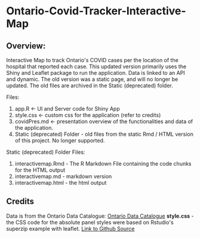 # Ontario-Covid-Tracker-Interactive-Map

## Overview: 
Interactive Map to track Ontario's COVID cases per the location of the hospital that reported each case. 
This updated version primarily uses the Shiny and Leaflet package to run the application. Data is linked to an API and dynamic. The old version was a static page, 
and will no longer be updated. The old files are archived in the Static (deprecated) folder.

Files:
1. app.R  <- UI and Server code for Shiny App 
2. style.css <- custom css for the application (refer to credits)
3. covidPres.md <- presentation overview of the functionalities and data of the application. 
4. Static (deprecated) Folder - old files from the static Rmd / HTML version of this project. No longer supported. 

Static (deprecated) Folder Files:
1. interactivemap.Rmd  - The R Markdown File containing the code chunks for the HTML output
2. interactivemap.md - markdown version
3. interactivemap.html - the html output 

## Credits
Data is from the Ontario Data Catalogue: [Ontario Data Catalogue](https://data.ontario.ca/dataset/confirmed-positive-cases-of-covid-19-in-ontario/resource/455fd63b-603d-4608-8216-7d8647f43350) 
**style.css** - the CSS code for the absolute panel styles were based on Rstudio's superzip example with leaflet. [Link to Github Source](https://github.com/rstudio/shiny-examples/tree/master/063-superzip-example)
